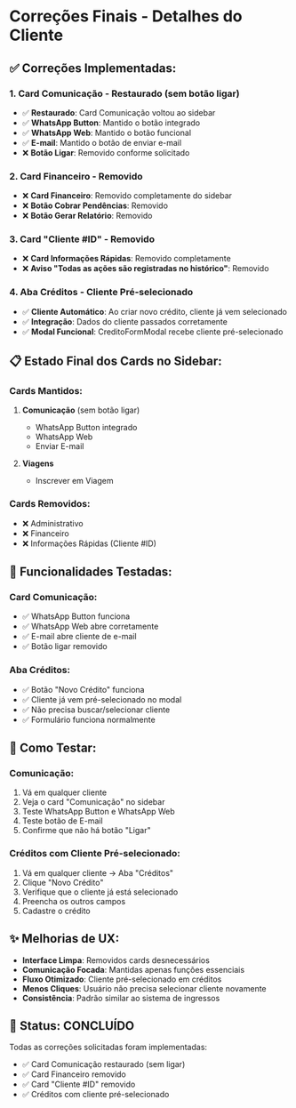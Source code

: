 # Correções Finais - Detalhes do Cliente

## ✅ **Correções Implementadas:**

### **1. Card Comunicação - Restaurado (sem botão ligar)**
- ✅ **Restaurado**: Card Comunicação voltou ao sidebar
- ✅ **WhatsApp Button**: Mantido o botão integrado
- ✅ **WhatsApp Web**: Mantido o botão funcional
- ✅ **E-mail**: Mantido o botão de enviar e-mail
- ❌ **Botão Ligar**: Removido conforme solicitado

### **2. Card Financeiro - Removido**
- ❌ **Card Financeiro**: Removido completamente do sidebar
- ❌ **Botão Cobrar Pendências**: Removido
- ❌ **Botão Gerar Relatório**: Removido

### **3. Card "Cliente #ID" - Removido**
- ❌ **Card Informações Rápidas**: Removido completamente
- ❌ **Aviso "Todas as ações são registradas no histórico"**: Removido

### **4. Aba Créditos - Cliente Pré-selecionado**
- ✅ **Cliente Automático**: Ao criar novo crédito, cliente já vem selecionado
- ✅ **Integração**: Dados do cliente passados corretamente
- ✅ **Modal Funcional**: CreditoFormModal recebe cliente pré-selecionado

## 📋 **Estado Final dos Cards no Sidebar:**

### **Cards Mantidos:**
1. **Comunicação** (sem botão ligar)
   - WhatsApp Button integrado
   - WhatsApp Web
   - Enviar E-mail

2. **Viagens**
   - Inscrever em Viagem

### **Cards Removidos:**
- ❌ Administrativo
- ❌ Financeiro  
- ❌ Informações Rápidas (Cliente #ID)

## 🎯 **Funcionalidades Testadas:**

### **Card Comunicação:**
- ✅ WhatsApp Button funciona
- ✅ WhatsApp Web abre corretamente
- ✅ E-mail abre cliente de e-mail
- ✅ Botão ligar removido

### **Aba Créditos:**
- ✅ Botão "Novo Crédito" funciona
- ✅ Cliente já vem pré-selecionado no modal
- ✅ Não precisa buscar/selecionar cliente
- ✅ Formulário funciona normalmente

## 🚀 **Como Testar:**

### **Comunicação:**
1. Vá em qualquer cliente
2. Veja o card "Comunicação" no sidebar
3. Teste WhatsApp Button e WhatsApp Web
4. Teste botão de E-mail
5. Confirme que não há botão "Ligar"

### **Créditos com Cliente Pré-selecionado:**
1. Vá em qualquer cliente → Aba "Créditos"
2. Clique "Novo Crédito"
3. Verifique que o cliente já está selecionado
4. Preencha os outros campos
5. Cadastre o crédito

## ✨ **Melhorias de UX:**

- **Interface Limpa**: Removidos cards desnecessários
- **Comunicação Focada**: Mantidas apenas funções essenciais
- **Fluxo Otimizado**: Cliente pré-selecionado em créditos
- **Menos Cliques**: Usuário não precisa selecionar cliente novamente
- **Consistência**: Padrão similar ao sistema de ingressos

## 🎉 **Status: CONCLUÍDO**

Todas as correções solicitadas foram implementadas:
- ✅ Card Comunicação restaurado (sem ligar)
- ✅ Card Financeiro removido
- ✅ Card "Cliente #ID" removido  
- ✅ Créditos com cliente pré-selecionado